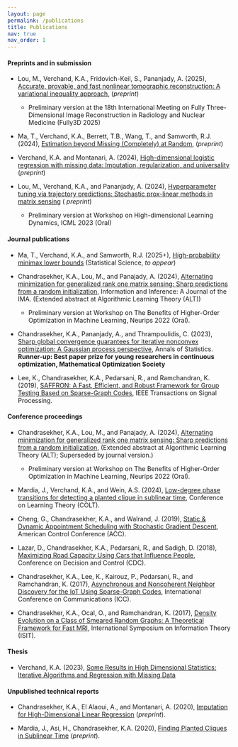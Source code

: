 ```yaml
---
layout: page 
permalink: /publications
title: Publications
nav: true
nav_order: 1
---
```


#### Preprints and in submission

- Lou, M., Verchand, K.A., Fridovich-Keil, S., Pananjady, A. (2025), [Accurate, provable, and fast nonlinear tomographic reconstruction: A variational inequality approach](https://arxiv.org/abs/2503.19925), (<em>preprint</em>)
	- Preliminary version at the 18th International Meeting on Fully Three-Dimensional Image Reconstruction in Radiology and Nuclear Medicine (Fully3D 2025)

- Ma, T., Verchand, K.A., Berrett, T.B., Wang, T., and Samworth, R.J. (2024), [Estimation beyond Missing (Completely) at Random](https://arxiv.org/abs/2410.10704), (<em>preprint</em>) 

- Verchand, K.A. and Montanari, A. (2024), [High-dimensional logistic regression with missing data: Imputation, regularization, and universality](https://arxiv.org/pdf/2410.01093) (<em>preprint</em>)

- Lou, M., Verchand, K.A., and Pananjady, A. (2024), [Hyperparameter tuning via trajectory predictions: Stochastic prox-linear methods in matrix sensing](https://arxiv.org/abs/2402.01599) (<em> preprint</em>)
    - Preliminary version at Workshop on High-dimensional Learning Dynamics, ICML 2023 (Oral)


#### Journal publications
- Ma, T., Verchand, K.A., and Samworth, R.J. (2025+), [High-probability minimax lower bounds](https://arxiv.org/abs/2406.13447) (Statistical Science, <em>to appear</em>)

- Chandrasekher, K.A., Lou, M., and Panajady, A. (2024), [Alternating minimization for generalized rank one matrix sensing: Sharp predictions from a random initialization](https://arxiv.org/abs/2207.09660), Information and Inference: A Journal of the IMA. (Extended abstract at Algorithmic Learning Theory (ALT))
    - Preliminary version at Workshop on The Benefits of Higher-Order Optimization in Machine Learning, Neurips 2022 (Oral).

- Chandrasekher, K.A., Pananjady, A., and Thrampoulidis, C. (2023), [Sharp global convergence guarantees for iterative nonconvex optimization: A Gaussian process perspective](https://arxiv.org/abs/2109.09859), Annals of Statistics.  <strong>Runner-up: Best paper prize for young researchers in continuous
      optimization, Mathematical Optimization Society</strong>

- Lee, K., Chandrasekher, K.A., Pedarsani, R., and Ramchandran, K.
  (2019), [SAFFRON: A Fast, Efficient, and Robust Framework for Group Testing Based on Sparse-Graph Codes](https://ieeexplore.ieee.org/document/8771121), IEEE Transactions on Signal Processing. 


#### Conference proceedings
- Chandrasekher, K.A., Lou, M., and Panajady, A. (2024), [Alternating minimization for generalized rank one matrix sensing: Sharp predictions from a random initialization](https://arxiv.org/abs/2207.09660),  (Extended abstract at Algorithmic Learning Theory (ALT);  Superseded by journal version.)
    - Preliminary version at Workshop on The Benefits of Higher-Order Optimization in Machine Learning, Neurips 2022 (Oral).
    
- Mardia, J., Verchand, K.A., and Wein, A.S. (2024), [Low-degree phase transitions for detecting a planted clique in sublinear time](https://arxiv.org/abs/2402.05451), Conference on Learning Theory (COLT).

- Cheng, G., Chandrasekher, K.A., and Walrand, J. (2019), [Static & Dynamic Appointment Scheduling with Stochastic Gradient Descent](https://ieeexplore.ieee.org/document/8814666), American Control Conference (ACC).

- Lazar, D., Chandrasekher, K.A., Pedarsani, R., and Sadigh, D.
  (2018), [Maximizing Road Capacity Using Cars that Influence People](https://arxiv.org/abs/1807.04414), Conference on Decision and Control (CDC).

- Chandrasekher, K.A., Lee, K., Kairouz, P., Pedarsani, R., and
  Ramchandran, K. (2017), [Asynchronous and Noncoherent Neighbor Discovery for the IoT Using Sparse-Graph Codes](https://ieeexplore.ieee.org/abstract/document/7996746), International Conference on Communications (ICC).

- Chandrasekher, K.A., Ocal, O., and Ramchandran, K. (2017), [Density Evolution on a Class of Smeared Random Graphs: A Theoretical Framework for Fast MRI](https://arxiv.org/abs/1705.02453), International Symposium on Information Theory (ISIT).

#### Thesis
- Verchand, K.A. (2023), [Some Results in High Dimensional Statistics: Iterative Algorithms and Regression with Missing Data](https://searchworks.stanford.edu/view/14783532) 

#### Unpublished technical reports
- Chandrasekher, K.A., El Alaoui, A., and Montanari, A. (2020), [Imputation for
  High-Dimensional Linear Regression](https://arxiv.org/abs/2001.09180)
  (<em>preprint</em>).

- Mardia, J., Asi, H., Chandrasekher, K.A. (2020), [Finding Planted Cliques in Sublinear
  Time](https://arxiv.org/abs/2004.12002) (<em>preprint</em>).


